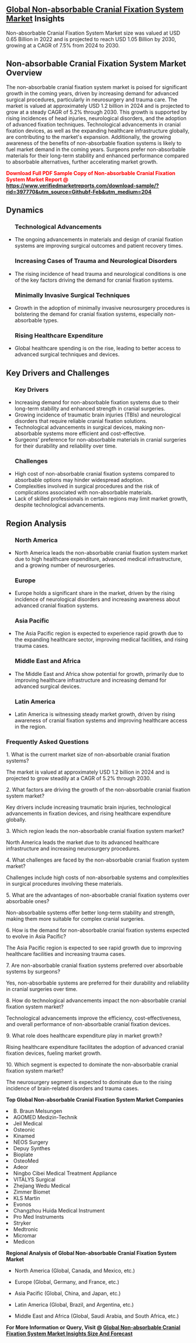 <h2><a href="https://www.verifiedmarketreports.com/download-sample/?rid=397770&amp;utm_source=Githubf&amp;utm_medium=204" target="_blank">Global Non-absorbable Cranial Fixation System Market</a> Insights</h2><p>Non-absorbable Cranial Fixation System Market size was valued at USD 0.65 Billion in 2022 and is projected to reach USD 1.05 Billion by 2030, growing at a CAGR of 7.5% from 2024 to 2030.</p><p> <h2>Non-absorbable Cranial Fixation System Market Overview</h2> <p>The non-absorbable cranial fixation system market is poised for significant growth in the coming years, driven by increasing demand for advanced surgical procedures, particularly in neurosurgery and trauma care. The market is valued at approximately USD 1.2 billion in 2024 and is projected to grow at a steady CAGR of 5.2% through 2030. This growth is supported by rising incidences of head injuries, neurological disorders, and the adoption of advanced fixation techniques. Technological advancements in cranial fixation devices, as well as the expanding healthcare infrastructure globally, are contributing to the market's expansion. Additionally, the growing awareness of the benefits of non-absorbable fixation systems is likely to fuel market demand in the coming years. Surgeons prefer non-absorbable materials for their long-term stability and enhanced performance compared to absorbable alternatives, further accelerating market growth. </p> <p><strong><p><span class=""><span style="color: #ff0000;"><strong>Download Full PDF Sample Copy of Non-absorbable Cranial Fixation System Market Report</strong> @ </span><a href="https://www.verifiedmarketreports.com/download-sample/?rid=397770&amp;utm_source=Githubf-Feb&amp;utm_medium=204" target="_blank">https://www.verifiedmarketreports.com/download-sample/?rid=397770&amp;utm_source=Githubf-Feb&amp;utm_medium=204</a></span></p></strong></p> <h2>Dynamics</h2> <ul> <h3>Technological Advancements</h3> <li>The ongoing advancements in materials and design of cranial fixation systems are improving surgical outcomes and patient recovery times.</li> <h3>Increasing Cases of Trauma and Neurological Disorders</h3> <li>The rising incidence of head trauma and neurological conditions is one of the key factors driving the demand for cranial fixation systems.</li> <h3>Minimally Invasive Surgical Techniques</h3> <li>Growth in the adoption of minimally invasive neurosurgery procedures is bolstering the demand for cranial fixation systems, especially non-absorbable types.</li> <h3>Rising Healthcare Expenditure</h3> <li>Global healthcare spending is on the rise, leading to better access to advanced surgical techniques and devices.</li> </ul> <h2>Key Drivers and Challenges</h2> <ul> <h3>Key Drivers</h3> <li>Increasing demand for non-absorbable fixation systems due to their long-term stability and enhanced strength in cranial surgeries.</li> <li>Growing incidence of traumatic brain injuries (TBIs) and neurological disorders that require reliable cranial fixation solutions.</li> <li>Technological advancements in surgical devices, making non-absorbable systems more efficient and cost-effective.</li> <li>Surgeons’ preference for non-absorbable materials in cranial surgeries for their durability and reliability over time.</li> <h3>Challenges</h3> <li>High cost of non-absorbable cranial fixation systems compared to absorbable options may hinder widespread adoption.</li> <li>Complexities involved in surgical procedures and the risk of complications associated with non-absorbable materials.</li> <li>Lack of skilled professionals in certain regions may limit market growth, despite technological advancements.</li> </ul> <h2>Region Analysis</h2> <ul> <h3>North America</h3> <li>North America leads the non-absorbable cranial fixation system market due to high healthcare expenditure, advanced medical infrastructure, and a growing number of neurosurgeries.</li> <h3>Europe</h3> <li>Europe holds a significant share in the market, driven by the rising incidence of neurological disorders and increasing awareness about advanced cranial fixation systems.</li> <h3>Asia Pacific</h3> <li>The Asia Pacific region is expected to experience rapid growth due to the expanding healthcare sector, improving medical facilities, and rising trauma cases.</li> <h3>Middle East and Africa</h3> <li>The Middle East and Africa show potential for growth, primarily due to improving healthcare infrastructure and increasing demand for advanced surgical devices.</li> <h3>Latin America</h3> <li>Latin America is witnessing steady market growth, driven by rising awareness of cranial fixation systems and improving healthcare access in the region.</li> </ul> <h3>Frequently Asked Questions</h3> <p>1. What is the current market size of non-absorbable cranial fixation systems?</p> <p>The market is valued at approximately USD 1.2 billion in 2024 and is projected to grow steadily at a CAGR of 5.2% through 2030.</p> <p>2. What factors are driving the growth of the non-absorbable cranial fixation system market?</p> <p>Key drivers include increasing traumatic brain injuries, technological advancements in fixation devices, and rising healthcare expenditure globally.</p> <p>3. Which region leads the non-absorbable cranial fixation system market?</p> <p>North America leads the market due to its advanced healthcare infrastructure and increasing neurosurgery procedures.</p> <p>4. What challenges are faced by the non-absorbable cranial fixation system market?</p> <p>Challenges include high costs of non-absorbable systems and complexities in surgical procedures involving these materials.</p> <p>5. What are the advantages of non-absorbable cranial fixation systems over absorbable ones?</p> <p>Non-absorbable systems offer better long-term stability and strength, making them more suitable for complex cranial surgeries.</p> <p>6. How is the demand for non-absorbable cranial fixation systems expected to evolve in Asia Pacific?</p> <p>The Asia Pacific region is expected to see rapid growth due to improving healthcare facilities and increasing trauma cases.</p> <p>7. Are non-absorbable cranial fixation systems preferred over absorbable systems by surgeons?</p> <p>Yes, non-absorbable systems are preferred for their durability and reliability in cranial surgeries over time.</p> <p>8. How do technological advancements impact the non-absorbable cranial fixation system market?</p> <p>Technological advancements improve the efficiency, cost-effectiveness, and overall performance of non-absorbable cranial fixation devices.</p> <p>9. What role does healthcare expenditure play in market growth?</p> <p>Rising healthcare expenditure facilitates the adoption of advanced cranial fixation devices, fueling market growth.</p> <p>10. Which segment is expected to dominate the non-absorbable cranial fixation system market?</p> <p>The neurosurgery segment is expected to dominate due to the rising incidence of brain-related disorders and trauma cases.</p> </p><p><strong>Top Global Non-absorbable Cranial Fixation System Market Companies</strong></p><div data-test-id=""><p><li>B. Braun Melsungen</li><li> AGOMED Medizin-Technik</li><li> Jeil Medical</li><li> Osteonic</li><li> Kinamed</li><li> NEOS Surgery</li><li> Depuy Synthes</li><li> Bioplate</li><li> OsteoMed</li><li> Adeor</li><li> Ningbo Cibei Medical Treatment Appliance</li><li> VITALYS Surgical</li><li> Zhejiang Wedu Medical</li><li> Zimmer Biomet</li><li> KLS Martin</li><li> Evonos</li><li> Changzhou Huida Medical Instrument</li><li> Pro Med Instruments</li><li> Stryker</li><li> Medtronic</li><li> Micromar</li><li> Medicon</li></p><div><strong>Regional Analysis of&nbsp;Global Non-absorbable Cranial Fixation System Market</strong></div><ul><li dir="ltr"><p dir="ltr">North America&nbsp;(Global, Canada, and Mexico, etc.)</p></li><li dir="ltr"><p dir="ltr">Europe (Global, Germany, and France, etc.)</p></li><li dir="ltr"><p dir="ltr">Asia Pacific&nbsp;(Global, China, and Japan, etc.)</p></li><li dir="ltr"><p dir="ltr">Latin America&nbsp;(Global, Brazil, and Argentina, etc.)</p></li><li dir="ltr">Middle East and Africa&nbsp;(Global, Saudi Arabia, and South Africa, etc.)</li></ul><p><strong>For More Information or Query, Visit @&nbsp;</strong><strong><a href="https://www.verifiedmarketreports.com/product/non-absorbable-cranial-fixation-system-market/?utm_source=Githubf&amp;utm_medium=204" target="_blank">Global Non-absorbable Cranial Fixation System Market Insights Size And Forecast</a></strong></p></div>
